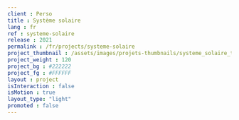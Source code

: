 ```yaml
---
client : Perso
title : Système solaire
lang : fr
ref : systeme-solaire
release : 2021
permalink : /fr/projects/systeme-solaire
project_thumbnail : /assets/images/projets-thumbnails/systeme_solaire_thumb.png
project_weight : 120
project_bg : #222222
project_fg : #FFFFFF
layout : project
isInteraction : false
isMotion : true
layout_type: "light"
promoted : false
---
```

